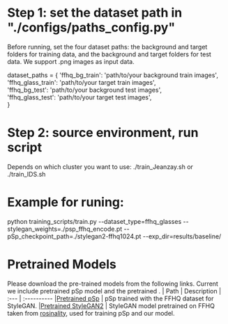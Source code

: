 # Step 1:  set the dataset path in "./configs/paths_config.py" 

Before running, set the four dataset paths: the background and target folders for training data, and the background and target folders for test data. We support .png images as input data.

dataset_paths = {
	'ffhq_bg_train': 'path/to/your background train images', \
	'ffhq_glass_train': 'path/to/your target train images', \
	'ffhq_bg_test': 'path/to/your background test images', \
	'ffhq_glass_test': 'path/to/your target test images', \
  }

# Step 2: source environment, run script  

Depends on which cluster you want to use:
./train_Jeanzay.sh or 
./train_IDS.sh

# Example for runing:

python training_scripts/train.py --dataset_type=ffhq_glasses --stylegan_weights=./psp_ffhq_encode.pt --pSp_checkpoint_path=./stylegan2-ffhq1024.pt --exp_dir=results/baseline/


# Pretrained Models
Please download the pre-trained models from the following links. Current we include pretrained pSp model and the pretrained .
| Path | Description
| :--- | :----------
|[Pretrained pSp](https://drive.google.com/file/d/1bMTNWkh5LArlaWSc_wa8VKyq2V42T2z0/view?usp=sharing)  | pSp trained with the FFHQ dataset for StyleGAN.
|[Pretrained StyleGAN2](https://drive.google.com/file/d/1EM87UquaoQmk17Q8d5kYIAHqu0dkYqdT/view?usp=sharing)  | StyleGAN model pretrained on FFHQ taken from [rosinality](https://github.com/rosinality/stylegan2-pytorch), used for training pSp and our model.
